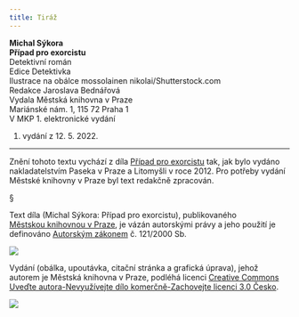 ```yaml
---
title: Tiráž
---
```


**Michal Sýkora    
Případ pro exorcistu**  
Detektivní román  
Edice Detektivka  
Ilustrace na obálce mossolainen nikolai/Shutterstock.com  
Redakce Jaroslava Bednářová  
Vydala Městská knihovna v Praze  
Mariánské nám. 1, 115 72 Praha 1  
V MKP 1. elektronické vydání  
1. vydání z 12. 5. 2022.

***

Znění tohoto textu vychází z díla [Případ pro exorcistu](https://search.mlp.cz/cz/titul/pripad-pro-exorcistu/3689866/#/) tak, jak bylo vydáno nakladatelstvím Paseka v Praze a Litomyšli v roce 2012. Pro potřeby vydání Městské knihovny v Praze byl text redakčně zpracován.

§

Text díla (Michal Sýkora: Případ pro exorcistu), publikovaného [Městskou knihovnou v Praze](https://www.mlp.cz/cz/), je vázán autorskými právy a jeho použití je definováno [Autorským zákonem](https://www.mkcr.cz/predpisy-zakonu-709.html) č. 121/2000 Sb.

![](../Images/image001.jpg)

Vydání (obálka, upoutávka, citační stránka a grafická úprava), jehož autorem je Městská knihovna v Praze, podléhá licenci [Creative Commons Uveďte autora-Nevyužívejte dílo komerčně-Zachovejte licenci 3.0 Česko](https://creativecommons.org/licenses/by-nc-sa/3.0/cz/).


  

![](../Images/image002.jpg)